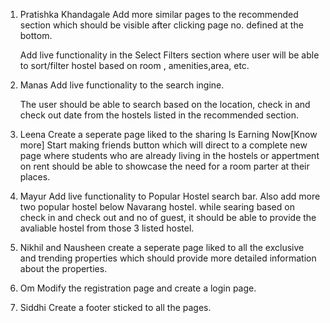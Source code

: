 1. Pratishka Khandagale
    Add more similar pages to the recommended section which should be visible after clicking page no. defined at the bottom.

    Add live functionality in the Select Filters section where user will be able to sort/filter hostel based on room , amenities,area,  etc.

2. Manas 
    Add live functionality to the search ingine.

    The user should be able to search based on the location, check in and check out date from the hostels listed in the recommended section.

3. Leena
    Create a seperate page liked to the sharing Is Earning Now[Know more] Start making friends button which will direct to a complete new page where students who are already living in the hostels or appertment on rent should be able to showcase the need for a room parter at their places.

4. Mayur
    Add live functionality to Popular Hostel search bar. Also add more two popular hostel below Navarang hostel. while searing based on check in and check out and no of guest, it should be able to provide the avaliable hostel from those 3 listed hostel.

5. Nikhil and Nausheen
    create a seperate page liked to all the exclusive and trending properties which should provide more detailed information about the properties.

6. Om
    Modify the registration page and create a login page.

7. Siddhi
    Create a footer sticked to all the pages.